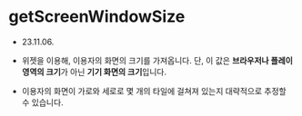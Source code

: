 # getScreenWindowSize

* 23.11.06.

* 위젯을 이용해, 이용자의 화면의 크기를 가져옵니다. 단, 이 값은 **브라우저나 플레이 영역의 크기**가 아닌 **기기 화면의 크기**입니다.
* 이용자의 화면이 가로와 세로로 몇 개의 타일에 걸쳐져 있는지 대략적으로 추정할 수 있습니다.